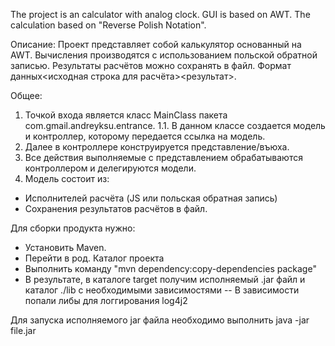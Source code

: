 The project is an calculator with analog clock. GUI is based on AWT. The calculation based on "Reverse Polish Notation".

Описание:
Проект представляет собой калькулятор основанный на AWT. Вычисления производятся с использованием польской обратной записью. Результаты расчётов можно сохранять в файл. Формат данных<исходная строка для расчёта><результат>.

Общее:
1. Точкой входа является класс MainClass пакета com.gmail.andreyksu.entrance.
1.1. В данном классе создается модель и контроллер, которому передается ссылка на модель.
2. Далее в контроллере конструируется представление/въюха.
3. Все действия выполняемые с представлением обрабатываются контроллером и делегируются модели.
4. Модель состоит из:
- Исполнителей расчёта (JS или польская обратная запись)
- Сохранения результатов расчётов в файл.

Для сборки продукта нужно:
- Установить Maven.
- Перейти в род. Каталог проекта
- Выполнить команду "mvn dependency:copy-dependencies package"
- В результате, в каталоге target получим исполняемый .jar файл и каталог ./lib с необходимыми зависимостями
	-- В зависимости попали либы для логгирования log4j2   

Для запуска исполняемого jar файла необходимо выполнить java -jar file.jar